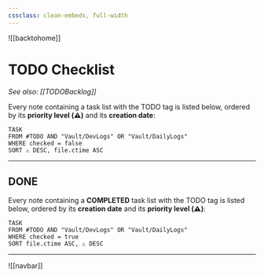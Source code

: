 ```yaml
---
cssclass: clean-embeds, full-width
---
```

![[backtohome]]
# TODO Checklist

*See also: [[TODOBacklog]]*

Every note containing a task list with the TODO tag is listed below, ordered by its **priority level (⚠️)** and its **creation date**:

```dataview
TASK
FROM #TODO AND "Vault/DevLogs" OR "Vault/DailyLogs"
WHERE checked = false
SORT ⚠️ DESC, file.ctime ASC
```


---

## DONE

Every note containing a **COMPLETED** task list with the TODO tag is listed below, ordered by its **creation date** and its **priority level (⚠️)**:

```dataview
TASK
FROM #TODO AND "Vault/DevLogs" OR "Vault/DailyLogs"
WHERE checked = true
SORT file.ctime ASC, ⚠️ DESC
```


---

![[navbar]]